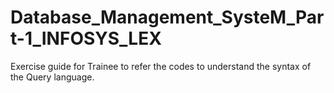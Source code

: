 # Database_Management_SysteM_Part-1_INFOSYS_LEX
Exercise guide for Trainee to refer the codes to understand the syntax of the Query language.
